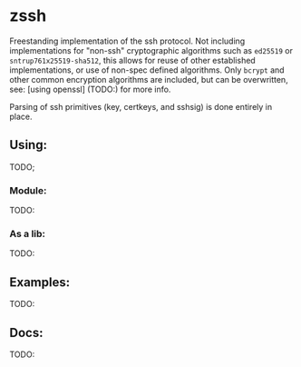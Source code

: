 # zssh

Freestanding implementation of the ssh protocol. Not including implementations for "non-ssh" cryptographic algorithms such as `ed25519` or `sntrup761x25519-sha512`, this allows for reuse of other established implementations, or use of non-spec defined algorithms. Only `bcrypt` and other common encryption algorithms are included, but can be overwritten, see: [using openssl] (TODO:) for more info.

Parsing of ssh primitives (key, certkeys, and sshsig) is done entirely in place.

## Using:
TODO;

### Module:
TODO:

### As a lib:
TODO:

## Examples:
TODO:

## Docs:
TODO:
